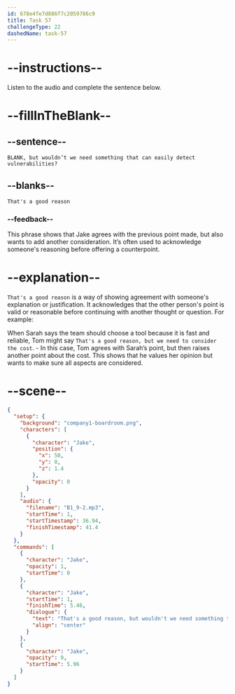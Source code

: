 ```yaml
---
id: 678e4fe7d886f7c2059786c9
title: Task 57
challengeType: 22
dashedName: task-57
---
```


<!-- (audio) Jake: That's a good reason, but wouldn’t we need something that can easily detect vulnerabilities? -->

# --instructions--

Listen to the audio and complete the sentence below.

# --fillInTheBlank--

## --sentence--

`BLANK, but wouldn’t we need something that can easily detect vulnerabilities?`

## --blanks--

`That's a good reason`

### --feedback--

This phrase shows that Jake agrees with the previous point made, but also wants to add another consideration. It’s often used to acknowledge someone's reasoning before offering a counterpoint.

# --explanation--

`That's a good reason` is a way of showing agreement with someone's explanation or justification. It acknowledges that the other person's point is valid or reasonable before continuing with another thought or question. For example:

When Sarah says the team should choose a tool because it is fast and reliable, Tom might say `That's a good reason, but we need to consider the cost`. - In this case, Tom agrees with Sarah’s point, but then raises another point about the cost. This shows that he values her opinion but wants to make sure all aspects are considered.

# --scene--

```json
{
  "setup": {
    "background": "company1-boardroom.png",
    "characters": [
      {
        "character": "Jake",
        "position": {
          "x": 50,
          "y": 0,
          "z": 1.4
        },
        "opacity": 0
      }
    ],
    "audio": {
      "filename": "B1_9-2.mp3",
      "startTime": 1,
      "startTimestamp": 36.94,
      "finishTimestamp": 41.4
    }
  },
  "commands": [
    {
      "character": "Jake",
      "opacity": 1,
      "startTime": 0
    },
    {
      "character": "Jake",
      "startTime": 1,
      "finishTime": 5.46,
      "dialogue": {
        "text": "That's a good reason, but wouldn't we need something that can easily detect vulnerabilities?",
        "align": "center"
      }
    },
    {
      "character": "Jake",
      "opacity": 0,
      "startTime": 5.96
    }
  ]
}
```
